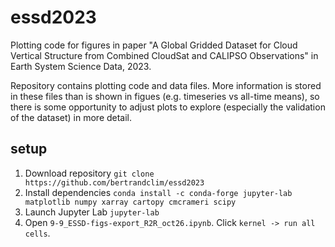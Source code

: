 # essd2023

Plotting code for figures in paper "A Global Gridded Dataset for Cloud Vertical Structure from Combined CloudSat and CALIPSO Observations" in Earth System Science Data, 2023.

Repository contains plotting code and data files. More information is stored in these files than is shown in figues (e.g. timeseries vs all-time means), so there is some opportunity to adjust plots to explore (especially the validation of the dataset) in more detail.

## setup
1. Download repository
    ```git clone https://github.com/bertrandclim/essd2023```
2. Install dependencies
    ```conda install -c conda-forge jupyter-lab matplotlib numpy xarray cartopy cmcrameri scipy```
3. Launch Jupyter Lab
    ```jupyter-lab```
4. Open `9-9_ESSD-figs-export_R2R_oct26.ipynb`. Click `kernel -> run all cells`.
